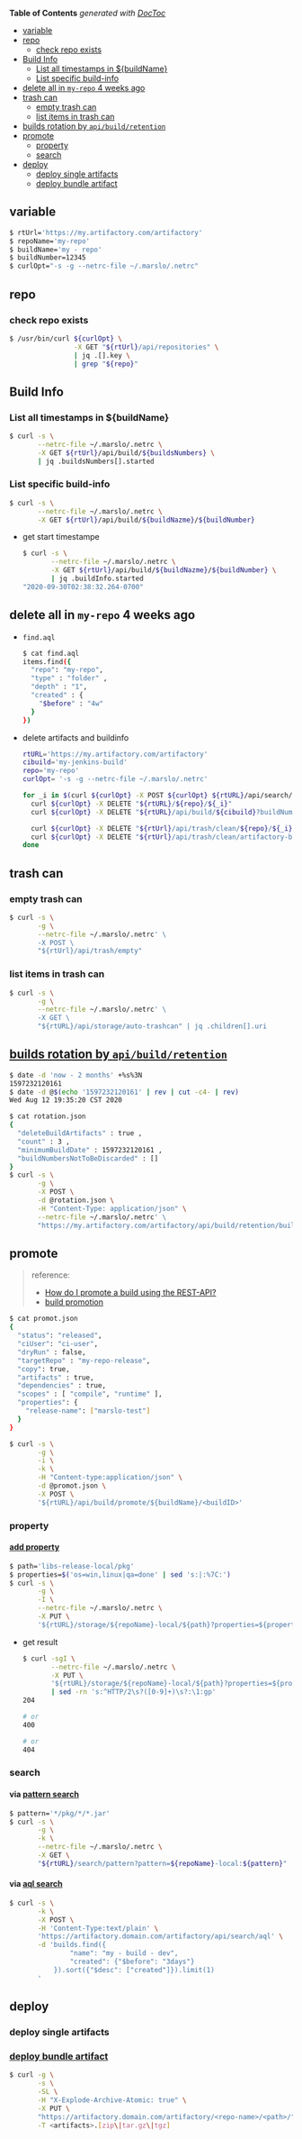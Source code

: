 <!-- START doctoc generated TOC please keep comment here to allow auto update -->
<!-- DON'T EDIT THIS SECTION, INSTEAD RE-RUN doctoc TO UPDATE -->
**Table of Contents**  *generated with [DocToc](https://github.com/thlorenz/doctoc)*

- [variable](#variable)
- [repo](#repo)
  - [check repo exists](#check-repo-exists)
- [Build Info](#build-info)
  - [List all timestamps in ${buildName}](#list-all-timestamps-in-buildname)
  - [List specific build-info](#list-specific-build-info)
- [delete all in `my-repo` 4 weeks ago](#delete-all-in-my-repo-4-weeks-ago)
- [trash can](#trash-can)
  - [empty trash can](#empty-trash-can)
  - [list items in trash can](#list-items-in-trash-can)
- [builds rotation by `api/build/retention`](#builds-rotation-by-apibuildretention)
- [promote](#promote)
  - [property](#property)
  - [search](#search)
- [deploy](#deploy)
  - [deploy single artifacts](#deploy-single-artifacts)
  - [deploy bundle artifact](#deploy-bundle-artifact)

<!-- END doctoc generated TOC please keep comment here to allow auto update -->

## variable
```bash
$ rtUrl='https://my.artifactory.com/artifactory'
$ repoName='my-repo'
$ buildName='my - repo'
$ buildNumber=12345
$ curlOpt="-s -g --netrc-file ~/.marslo/.netrc"
```

## repo
### check repo exists
```bash
$ /usr/bin/curl ${curlOpt} \
                -X GET "${rtUrl}/api/repositories" \
                | jq .[].key \
                | grep "${repo}"
```

## Build Info
### List all timestamps in ${buildName}

```bash
$ curl -s \
       --netrc-file ~/.marslo/.netrc \
       -X GET ${rtUrl}/api/build/${buildsNumbers} \
       | jq .buildsNumbers[].started
```

### List specific build-info
```bash
$ curl -s \
       --netrc-file ~/.marslo/.netrc \
       -X GET ${rtUrl}/api/build/${buildNazme}/${buildNumber}
```

- get start timestampe
  ```bash
  $ curl -s \
         --netrc-file ~/.marslo/.netrc \
         -X GET ${rtUrl}/api/build/${buildNazme}/${buildNumber} \
         | jq .buildInfo.started
  "2020-09-30T02:38:32.264-0700"
  ```


## delete all in `my-repo` 4 weeks ago
- `find.aql`
  ```bash
  $ cat find.aql
  items.find({
    "repo": "my-repo",
    "type" : "folder" ,
    "depth" : "1",
    "created" : {
      "$before" : "4w"
    }
  })
  ```
- delete artifacts and buildinfo
  ```bash
  rtURL='https://my.artifactory.com/artifactory'
  cibuild='my-jenkins-build'
  repo='my-repo'
  curlOpt= '-s -g --netrc-file ~/.marslo/.netrc'

  for _i in $(curl ${curlOpt} -X POST ${curlOpt} ${rtURL}/api/search/aql -T find.aql | jq --raw-output .results[].name); do
    curl ${curlOpt} -X DELETE "${rtURL}/${repo}/${_i}"
    curl ${curlOpt} -X DELETE "${rtURL}/api/build/${cibuild}?buildNumbers=${_i}&artifacts=1"

    curl ${curlOpt} -X DELETE "${rtUrl}/api/trash/clean/${repo}/${_i}"
    curl ${curlOpt} -X DELETE "${rtUrl}/api/trash/clean/artifactory-build-info"
  done
  ```

## trash can
### empty trash can
```bash
$ curl -s \
       -g \
       --netrc-file ~/.marslo/.netrc' \
       -X POST \
       "${rtUrl}/api/trash/empty"
```

### list items in trash can
```bash
$ curl -s \
       -g \
       --netrc-file ~/.marslo/.netrc' \
       -X GET \
       "${rtURL}/api/storage/auto-trashcan" | jq .children[].uri
```

## [builds rotation by `api/build/retention`](https://www.jfrog.com/confluence/display/JFROG/Artifactory+REST+API#ArtifactoryRESTAPI-ControlBuildRetention)

```bash
$ date -d 'now - 2 months' +%s%3N
1597232120161
$ date -d @$(echo '1597232120161' | rev | cut -c4- | rev)
Wed Aug 12 19:35:20 CST 2020

$ cat rotation.json
{
  "deleteBuildArtifacts" : true ,
  "count" : 3 ,
  "minimumBuildDate" : 1597232120161 ,
  "buildNumbersNotToBeDiscarded" : []
}
$ curl -s \
       -g \
       -X POST \
       -d @rotation.json \
       -H "Content-Type: application/json" \
       --netrc-file ~/.marslo/.netrc' \
       "https://my.artifactory.com/artifactory/api/build/retention/build%20-%20name?async=false"
```

## promote
> reference:
> - [How do I promote a build using the REST-API?](https://jfrog.com/knowledge-base/how-do-i-promote-a-build-using-the-rest-api/)
> - [build promotion](https://www.jfrog.com/confluence/display/JFROG/Artifactory+REST+API#ArtifactoryRESTAPI-BuildPromotion)

```bash
$ cat promot.json
{
  "status": "released",
  "ciUser": "ci-user",
  "dryRun" : false,
  "targetRepo" : "my-repo-release",
  "copy": true,
  "artifacts" : true,
  "dependencies" : true,
  "scopes" : [ "compile", "runtime" ],
  "properties": {
    "release-name": ["marslo-test"]
  }
}

$ curl -s \
       -g \
       -i \
       -k \
       -H "Content-type:application/json" \
       -d @promot.json \
       -X POST \
       '${rtURL}/api/build/promote/${buildName}/<buildID>'
```

### property
#### [add property](https://www.jfrog.com/confluence/display/JFROG/Artifactory+REST+API#ArtifactoryRESTAPI-SetItemProperties)
```bash
$ path='libs-release-local/pkg'
$ properties=$('os=win,linux|qa=done' | sed 's:|:%7C:')
$ curl -s \
       -g \
       -I \
       --netrc-file ~/.marslo/.netrc \
       -X PUT \
       '${rtURL}/storage/${repoName}-local/${path}?properties=${properties}&recursive=1'
```

- get result
  ```bash
  $ curl -sgI \
         --netrc-file ~/.marslo/.netrc \
         -X PUT \
         '${rtURL}/storage/${repoName}-local/${path}?properties=${properties}&recursive=1' \
         | sed -rn 's:^HTTP/2\s?([0-9]+)\s?:\1:gp'
  204

  # or
  400

  # or
  404
  ```

### search
#### via [pattern search](https://www.jfrog.com/confluence/display/JFROG/Artifactory+REST+API#ArtifactoryRESTAPI-PatternSearch)
```bash
$ pattern='*/pkg/*/*.jar'
$ curl -s \
       -g \
       -k \
       --netrc-file ~/.marslo/.netrc \
       -X GET \
       "${rtURL}/search/pattern?pattern=${repoName}-local:${pattern}"
```

#### via [aql search](aql.md)
```bash
$ curl -s \
       -k \
       -X POST \
       -H 'Content-Type:text/plain' \
       'https://artifactory.domain.com/artifactory/api/search/aql' \
       -d 'builds.find({
               "name": "my - build - dev",
               "created": {"$before": "3days"}
           }).sort({"$desc": ["created"]}).limit(1)
       '
```

## deploy
### deploy single artifacts

### [deploy bundle artifact](https://www.jfrog.com/confluence/display/JFROG/Artifactory+REST+API#ArtifactoryRESTAPI-DeployArtifactsfromArchive)
```bash
$ curl -g \
       -s \
       -SL \
       -H "X-Explode-Archive-Atomic: true" \
       -X PUT \
       "https://artifactory.domain.com/artifactory/<repo-name>/<path>/" \
       -T <artifacts>.[zip\|tar.gz\|tgz]
```
